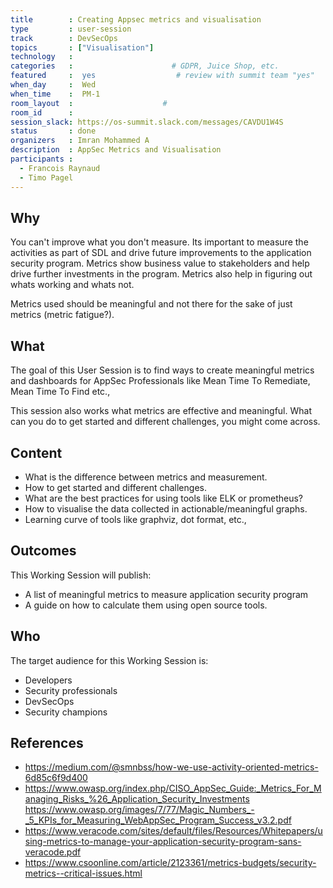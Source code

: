```yaml
---
title        : Creating Appsec metrics and visualisation
type         : user-session
track        : DevSecOps
topics       : ["Visualisation"]
technology   :
categories   :                      # GDPR, Juice Shop, etc.
featured     :  yes                  # review with summit team "yes"
when_day     :  Wed
when_time    :  PM-1
room_layout  :                    #
room_id      :
session_slack: https://os-summit.slack.com/messages/CAVDU1W4S
status       : done
organizers   : Imran Mohammed A
description  : AppSec Metrics and Visualisation
participants : 
  - Francois Raynaud
  - Timo Pagel
---
```


## Why

You can't improve what you don't measure. Its important to measure the activities as part of SDL and drive future improvements to the application security program. Metrics show business value to stakeholders and help drive further investments in the program. Metrics also help in figuring out whats working and whats not.

Metrics used should be meaningful and not there for the sake of just metrics (metric fatigue?).

## What

The goal of this User Session is to find ways to create meaningful metrics and dashboards for AppSec Professionals like Mean Time To Remediate, Mean Time To Find etc.,

This session also works what metrics are effective and meaningful. What can you do to get started and different challenges, you might come across.

## Content

 - What is the difference between metrics and measurement.
 - How to get started and different challenges.
 - What are the best practices for using tools like ELK or prometheus?
 - How to visualise the data collected in actionable/meaningful graphs.
 - Learning curve of tools like graphviz, dot format, etc.,

## Outcomes

This Working Session will publish:

- A list of meaningful metrics to measure application security program
- A guide on how to calculate them using open source tools.

## Who

The target audience for this Working Session is:
 - Developers
 - Security professionals
 - DevSecOps
 - Security champions


## References

- https://medium.com/@smnbss/how-we-use-activity-oriented-metrics-6d85c6f9d400
- https://www.owasp.org/index.php/CISO_AppSec_Guide:_Metrics_For_Managing_Risks_%26_Application_Security_Investments
https://www.owasp.org/images/7/77/Magic_Numbers_-_5_KPIs_for_Measuring_WebAppSec_Program_Success_v3.2.pdf
- https://www.veracode.com/sites/default/files/Resources/Whitepapers/using-metrics-to-manage-your-application-security-program-sans-veracode.pdf
- https://www.csoonline.com/article/2123361/metrics-budgets/security-metrics--critical-issues.html
